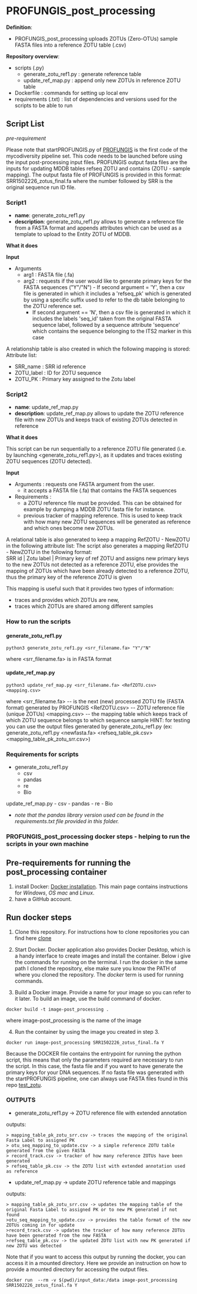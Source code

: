 # PROFUNGIS_post_processing 

**Definition**: 
- PROFUNGIS_post_processing uploads ZOTUs (Zero-OTUs) sample FASTA files into a reference ZOTU table (.csv)

**Repository overview**:
- scripts (.py)
  - generate_zotu_ref1.py : generate reference table
  - update_ref_map.py : append only new ZOTUs in reference ZOTU table
- Dockerfile : commands for setting up local env
- requirements (.txt) : list of dependencies and versions used for the scripts to be able to run

## Script List

*pre-requirement*

Please note that startPROFUNGIS.py of [PROFUNGIS](https://github.com/naturalis/mycodiversity/tree/master/PROFUNGIS) is the first code of the mycodiversity pipeline set. This code needs to be launched before using the input post-processing input files.
PROFUNGIS output fasta files are the inputs for updating MDDB tables refseq ZOTU and contains (ZOTU - sample mapping). 
The output fasta file of PROFUNGIS is provided in this format: SRR1502226_zotus_final.fa where the number followed by SRR is the original sequence run ID file. 

### **Script1**

- **name**: generate_zotu_ref1.py
- **description**: generate_zotu_ref1.py allows to generate a reference file from a FASTA format and appends attributes which can be used as a template to upload to the Entity ZOTU of MDDB.

**What it does**

**Input**
- Arguments
  - arg1 : FASTA file (.fa)
  - arg2 : requests if the user would like to generate primary keys for the FASTA sequences ("Y"/"N")
    	- If second argument = 'Y', then a csv file is generated in which it includes a 'refseq_pk' 
which is generated by using a specific suffix used to refer to the db table belonging to 
the ZOTU reference set.
	- If second argument == 'N', then a csv file is generated in which it includes the labels 'seq_id' taken
from the original FASTA sequence label, followed by a sequence attribute 'sequence' which contains 
the sequence belonging to the ITS2 marker in this case

A relationship table is also created in which the following mapping is stored: 
Attribute list:
- SRR_name : SRR id reference
- ZOTU_label : ID for ZOTU sequence
- ZOTU_PK : Primary key assigned to the Zotu label

### **Script2**

- **name**: update_ref_map.py
- **description**: update_ref_map.py allows to update the ZOTU reference file with new ZOTUs and keeps track of existing ZOTUs detected in reference

**What it does**

This script can be run sequentially to a reference ZOTU file generated (i.e. by launching <generate_zotu_ref1.py>), 
as it updates and traces existing ZOTU sequences (ZOTU detected).

**Input**
- Arguments : requests one FASTA argument from the user.
  - it accepts a FASTA file (.fa) that contains the FASTA sequences
- Requirements :
  - a ZOTU reference file must be provided. This can be obtained for example by dumping a MDDB ZOTU fasta file for instance.
  - previous tracker of mapping reference. This is used to keep track with how many new ZOTU sequences will be generated as reference and which ones become new ZOTUs.

A relational table is also generated to keep a mapping RefZOTU - NewZOTU in the following attribute list:
The script also generates a mapping RefZOTU - NewZOTU in the following format:  
SRR id | Zotu label | Primary key of ref ZOTU
and assigns new primary keys to the new ZOTUs not detected as a reference ZOTU, else provides the mapping of ZOTUs which have been already detected
to a reference ZOTU, thus the primary key of the reference ZOTU is given 

This mapping is useful such that it provides two types of information:
- traces and provides which ZOTUs are new, 
- traces which ZOTUs are shared among different samples

### How to run the scripts

#### generate_zotu_ref1.py

```shell
python3 generate_zotu_ref1.py <srr_filename.fa> "Y"/"N"
```
where <srr_filename.fa> is in FASTA format 

#### update_ref_map.py

```shell
python3 update_ref_map.py <srr_filename.fa> <RefZOTU.csv> <mapping.csv>
```
	
where	<srr_filename.fa> -- is the next (new) processed ZOTU file (FASTA format) generated by PROFUNGIS
		<RefZOTU.csv> -- ZOTU reference file (unique ZOTUs)
		<mapping.csv> -- the mapping table which keeps track of which ZOTU sequence belongs to which sequence sample 
		HINT: for testing you can use the output files generated by generate_zotu_ref1.py
		(ex: generate_zotu_ref1.py <newfasta.fa> <refseq_table_pk.csv> <mapping_table_pk_zotu_srr.csv>)

 
### Requirements for scripts

- generate_zotu_ref1.py
	- csv
	- pandas
	- re
	- Bio


update_ref_map.py
	- csv
	- pandas
	- re
	- Bio 

- *note that the pandas library version used can be found in the requirements.txt file provided in this folder.*

### PROFUNGIS_post_processing docker steps - helping to run the scripts in your own machine

## Pre-requirements for running the post_processing container

1. install Docker: [Docker installation](https://docs.docker.com/get-docker/). This main page contains instructions for *Windows*, *OS mac* and *Linux*.
2. have a GitHub account.

## Run docker steps

1. Clone this repository. For instructions how to clone repositories you can find here [clone](https://docs.github.com/en/repositories/creating-and-managing-repositories/cloning-a-repository)

2. Start Docker. Docker application also provides Docker Desktop, which is a handy interface to create images and install the container. Below i give the commands for running on the terminal. I run the docker in the same path I cloned the repository, else make sure you know the PATH of where you cloned the repository. The *docker* term is used for running commands. 

3. Build a Docker image. Provide a name for your image so you can refer to it later. To build an image, use the build command of docker. 

```shell
docker build -t image-post_processing .  
```

where image-post_processing is the name of the image

4. Run the container by using the image you created in step 3.

```shell
docker run image-post_processing SRR1502226_zotus_final.fa Y 
```

Because the DOCKER file contains the entrypoint for running the python script, this means that only the parameters required are necessary to run the script. In this case, the fasta file and if you want to have generate the primary keys for your DNA sequences. 
If no fasta file was generated with the startPROFUNGIS pipeline, one can always use FASTA files found in this repo [test_zotu](). 

### OUTPUTS

- generate_zotu_ref1.py -> ZOTU reference file with extended annotation

outputs:

	> mapping_table_pk_zotu_srr.csv -> traces the mapping of the original Fasta Label to assigned PK
	> otu_seq_mapping_to_update.csv -> a simple reference ZOTU table generated from the given FASTA
	> record_track.csv -> tracker of how many reference ZOTUs have been generated
	> refseq_table_pk.csv -> the ZOTU list with extended annotation used as reference


- update_ref_map.py -> update ZOTU reference table and mappings
	
outputs:
	
 	> mapping_table_pk_zotu_srr.csv -> updates the mapping table of the original Fasta Label to assigned PK or to new PK generated if not found
	>otu_seq_mapping_to_update.csv -> provides the table format of the new ZOTUs coming in for update
	>record_track.csv -> updates the tracker of how many reference ZOTUs have been generated from the new FASTA
	>refseq_table_pk.csv -> the updated ZOTU list with new PK generated if new ZOTU was detected

Note that if you want to access this output by running the docker, you can access it in a mounted directory. Here we provide an instruction on how to provide a mounted directory for accessing the output files. 

```shell
docker run  --rm -v $(pwd)/input_data:/data image-post_processing SRR1502226_zotus_final.fa Y 
```





